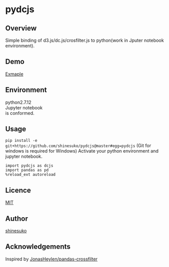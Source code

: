 pydcjs
====

## Overview
Simple binding of d3.js/dc.js/crosfilter.js to python(work in Jputer notebook environment).


## Demo

[Exmaple](http://nbviewer.jupyter.org/github/shinesuko/pydcjs/blob/master/20171008_pydcjs_iris_example.ipynb)

## Environment

python2.7.12  
Jupyter notebook  
is conformed.

## Usage
`pip install -e git+https://github.com/shinesuko/pydcjs@master#egg=pydcjs`
(Git for windows is required for Windows)
Activate your python environment and jupyter notebook.  

`import pydcjs as dcjs`  
`import pandas as pd`  
`%reload_ext autoreload`

## Licence

[MIT](https://github.com/tcnksm/tool/blob/master/LICENCE)

## Author

[shinesuko](https://github.com/shinesuko)

## Acknowledgements
Inspired by [JonasHeylen/pandas-crossfilter](https://github.com/JonasHeylen/pandas-crossfilter)
